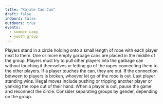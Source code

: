 ```yaml
---
title: "Kajabe Can Can"
draft: false
indoors: false
outdoors: true
events:
  - summer camp
  - youth group
---
```


Players stand in a circle holding onto a small length of rope with each player next to them. One or more empty garbage cans are placed in the middle of the group. Players must try to pull other players into the garbage can without touching it themselves or letting go of the ropes connecting them to the other players. If a player touches the can, they are out. If the connection between to players is broken, whoever let go of the rope is out. Last player standing wins. Illegal moves include pushing or tripping another player or yanking the rope out of their hand. When a player is out, pause the game and reconnect the circle. Consider separating groups by gender, depending on the group.
